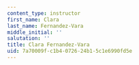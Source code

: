 ```yaml
---
content_type: instructor
first_name: Clara
last_name: Fernandez-Vara
middle_initial: ''
salutation: ''
title: Clara Fernandez-Vara
uid: 7a70009f-c1b4-0726-24b1-5c1e6990fd5e
---
```


